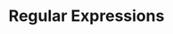 ---
layout: default
title: Regular Expressions
nav_order: 11
has_children: true
permalink: regular-expressions
---